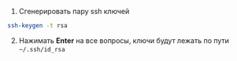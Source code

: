 1. Сгенерировать пару ssh ключей
```sh
ssh-keygen -t rsa
```

2. Нажимать **Enter** на все вопросы, ключи будут лежать по пути `~/.ssh/id_rsa`
